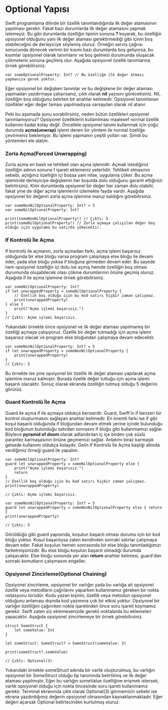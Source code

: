 # Optional Yapısı

Swift programlama dilinde bir özellik tanımlandığında ilk değer atamasının yapılması gerekir. Fakat bazı durumlarda ilk değer atamasını yapmak istemeyiz. Bu gibi durumlarda özelliğin tipinin sonuna <b> ? </b> koyarak, bu özelliğin opsiyonel olduğunu yani ilk değer ataması gerektirmediği gibi içinin boş olabileceğini de derleyiciye söylemiş oluruz. Örneğin servis çağrısı sonucunda dönecek verinin bir kısımı bazı durumlarda boş geliyorsa, bu kısımlar opsiyonel olarak tanımlanır ve boş gelmesi durumunda oluşacak çökmelerin sonuna geçilmiş olur. Aşağıda opsiyonel özellik tanımlarına örnek görebilirsiniz.

```
var someOptionalProperty: Int? // Bu özelliğe ilk değer atması yapmanıza gerek yoktur.
```

Eğer opsiyonel bir değişken tanımlar ve bu değişkene bir değer ataması yapmadan yazdırmaya çalışırsanız, çıktı olarak <b>nil</b> yazısını göreceksiniz. Nil, özelliğin boş olduğunu belirten bir anahtar kelimedir. Opsiyonel tanımlanan özellikler eğer değer taması yapılmadıysa varsayılan olarak nil atanır.

Peki bu aşamada şunu sorabilirsiniz, neden bütün özellikleri opsiyonel tanımlamıyoruz? Opsiyonel özelliklerin kullanılması maalesef normal özellik kullanımı kadar kolay değil. Öncelikle opsiyonel tanımı kullanmak için çoğu durumda <b>açma(unwrap)</b> işlemi denen bir yöntem ile normal özelliğe çevirmeniz bekleniyor. Bu işlemi yapmanın çeşitli yolları var. Şimdi bu yöntemleri ele alalım.

### Zorla Açma(Forced Unwrapping)

Zorla açma en basit ve tehlikeli olan açma işlemidir. Açmak istediğiniz özelliğin adının sonuna <b>!</b> işareti eklemeniz yeterlidir. Tehlikeli olmasının sebebi, açtığınız özelliğin içi boşsa yani nilse, uygulama çöker. Bu açma işleminde derleyiciye değişkenin her koşulda dolu olduğunu garanti ettiğinizi belirtirsiniz. Kimi durumlarda opsiyonel bir değer her zaman dolu olabilir, fakat yine de diğer açma işlemlerini izlemekte fayda vardır. Aşağıda opsiyonel bir değerin zorla açma işlemine maruz kaldığını görebilirsiniz.

```
var someNonNilOptionalProperty: Int? = 5
var someNilOptionalProperty: Int?

print(someNonNilOptionalProperty!) // Çıktı: 5 
print(someNilOptionalProperty!) // Zorla açmaya çalışılan değer boş olduğu için uygulama bu satırda çökecektir.
```

### If Kontrolü İle Açma

If kontrolü ile açmanın, zorla açmadan farkı, açma işlemi başarısız olduğunda bir else bloğu varsa program çalışmaya else bloğu ile devam eder, yada else bloğu yoksa if bloğuna girmeden devam eder. Bu sayede hem opsiyonel özelliğin içi dolu ise açmış hemde özelliğin boş olması durumunda oluşabilecek olası çökme durumlarının önüne geçmiş oluruz. Aşağıda if ile açma işlemine örnek görebilirsiniz.

```
var someNilOptionalProperty: Int?
if let unwrappedProperty = someNilOptionalProperty {
    // Özellik boş olduğu için bu kod satırı hiçbir zaman çalışmaz.
    print(unwrappedProperty)
} else {
    print("Açma işlemi başarısız.")
}
// Çıktı: Açma işlemi başarısız.
```

Yukarıdaki örnekte önce opsiyonel ve ilk değer ataması yapılmamış bir özelliği açmaya çalışıyoruz. Özellik bir değer tutmadığı için açma işlemi başarısız olacak ve program else bloğundan çalışmaya devam edecektir.

```
var someNonNilOptionalProperty: Int? = 5
if let unwrappedProperty = someNonNilOptionalProperty {
    print(unwrappedProperty)
}
// Çıktı: 5
```

Bu örnekte ise yine opsiyonel bir özellik ilk değer ataması yapılarak açma işlemine maruz kalmıştır. Burada özellik değer tuttuğu için açma işlemi başarılı olacaktır. Sonuç olarak ekranda özelliğin tutmuş olduğu 5 değerini görürüz.

### Guard Kontrolü İle Açma

Guard ile açma if ile açmaya oldukça benzerdir. Guard, Swift'in if benzeri bir kontrol oluşturmasını sağlayan anahtar kelimedir. En önemli farkı ise if gibi koşul başarılı olduğunda if bloğundan devam etmek yerine içinde bulunduğu kod bloğunun bulunduğu satırdan sonrasını if bloğu gibi kullanmamızı sağlar. Böylece <b> pyramid of doom </b> olarak adlandırılan iç içe birden çok süslü parantez karmaşasının önüne geçmemizi sağlar. Anlatımı biraz karmaşık gelsede kullanımı oldukça kolaydır. Gelin If Kontrolü İle Açma başlığı altında verdiğimiz örneği guard ile yapalım.

```
var someNilOptionalProperty: Int?
guard let unwrappedProperty = someNilOptionalProperty else { 
    print("Açma işlemi başarısız.") 
    return
}
// Özellik boş olduğu için bu kod satırı hiçbir zaman çalışmaz.
print(unwrappedProperty)

// Çıktı: Açma işlemi başarısız.
```

```
var someNonNilOptionalProperty: Int? = 5
guard let unwrappedProperty = someNonNilOptionalProperty else { return }
print(unwrappedProperty)
    
// Çıktı: 5
```

Görüldüğü gibi guard yapısında, koşulun başarılı olması durumu için bir kod bloğu yoktur. Koşul başarılıysa zaten kendinden sonraki satırlar çalışmaya devam eder. Fakat koşulun hemen sonrasında bir else bloğu tanımladığımızı farketmişsinizdir. Bu else bloğu koşulun başarılı olmadığı durumda çalışacaktır. Else bloğu sonunda yer alan <b> return </b> anahtar kelimesi, guard'dan sonraki komutların çalışmasını engeller.

### Opsiyonel Zincirleme(Optional Chaining)

Opsiyonel zincirleme, opsiyonel bir varlığın yada bu varlığa ait opsiyonel özellik veya metodların çağrılarını yaparken kullanmamız gereken bir nokta notasyonu türüdür. Kodu yazan kişinin, özellik veya metodun opsiyonel olduğunu anlaması dışında kod yazımına çok bir etkisi yoktur. Opsiyonel bir varlığın özelliğini çağırırken nokta işaretinden önce soru işareti koymamız gerekir. Swift zaten siz eklemesenizde gerekli noktalarda bu eklemeleri yapacaktır. Aşağıda opsiyonel zincirlemeye bir örnek görebilirsiniz.

```
struct SomeStruct {
    let someValue: Int
}

let someStruct: SomeStruct? = SomeStruct(someValue: 3)

print(someStruct?.someValue)

// Çıktı: Optional(3)
```

Yukarıdaki örnekte someStruct adında bir varlık oluşturulmuş, bu varlığın opsiyonel bir SomeStruct olduğu tip tanımında belirtilmiş ve ilk değer ataması yapılmıştır. Eğer bu varlığın someValue özelliğine erişmek istersek, varlık opsiyonel olduğu için nokta öncesinde soru işareti kullanmamız gerekir. Terminal ekranında çıktı olarak Optional(3) görmemizin sebebi ise ekrana yazdırdığımız değerin opsiyonel olmasından kaynaklanmaktadır. Eğer değeri açarsak Optional belirtecinden kurtulmuş oluruz.
